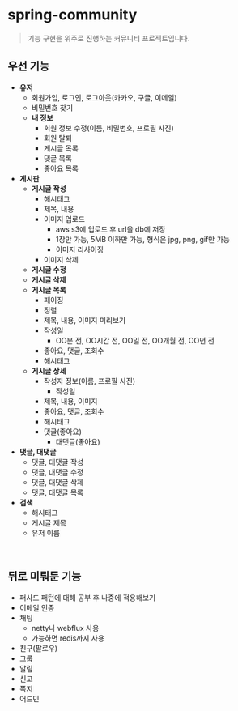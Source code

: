 # spring-community
> 기능 구현을 위주로 진행하는 커뮤니티 프로젝트입니다.
## 우선 기능
- **유저**
  - 회원가입, 로그인, 로그아웃(카카오, 구글, 이메일)
  - 비밀번호 찾기
  - **내 정보**
    - 회원 정보 수정(이름, 비밀번호, 프로필 사진)
    - 회원 탈퇴
    - 게시글 목록
    - 댓글 목록
    - 좋아요 목록
- **게시판**
    - **게시글 작성**
      - 해시태그
      - 제목, 내용
      - 이미지 업로드 
        - aws s3에 업로드 후 url을 db에 저장
        - 1장만 가능, 5MB 이하만 가능, 형식은 jpg, png, gif만 가능
        - 이미지 리사이징
      - 이미지 삭제
    - **게시글 수정**
    - **게시글 삭제**
    - **게시글 목록**
      - 페이징
      - 정렬
      - 제목, 내용, 이미지 미리보기
      - 작성일
        - OO분 전, OO시간 전, OO일 전, OO개월 전, OO년 전
      - 좋아요, 댓글, 조회수
      - 해시태그
    - **게시글 상세**
      - 작성자 정보(이름, 프로필 사진)
        - 작성일
      - 제목, 내용, 이미지
      - 좋아요, 댓글, 조회수
      - 해시태그
      - 댓글(좋아요)
        - 대댓글(좋아요)
- **댓글, 대댓글**
  - 댓글, 대댓글 작성
  - 댓글, 대댓글 수정
  - 댓글, 대댓글 삭제
  - 댓글, 대댓글 목록
- **검색**
  - 해시태그
  - 게시글 제목
  - 유저 이름

<br/>

## 뒤로 미뤄둔 기능
- 퍼사드 패턴에 대해 공부 후 나중에 적용해보기
- 이메일 인증
- 채팅
  - netty나 webflux 사용
  - 가능하면 redis까지 사용
- 친구(팔로우)
- 그룹
- 알림
- 신고
- 쪽지
- 어드민
